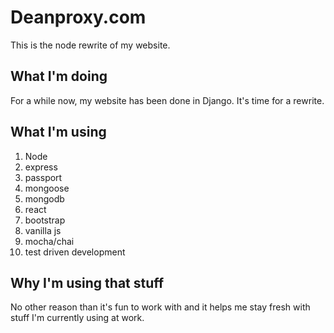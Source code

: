 # Deanproxy.com
This is the node rewrite of my website.

## What I'm doing
For a while now, my website has been done in Django. It's time for
a rewrite.

## What I'm using
1. Node
2. express
3. passport
4. mongoose
5. mongodb
6. react
7. bootstrap
8. vanilla js
9. mocha/chai
10. test driven development

## Why I'm using that stuff
No other reason than it's fun to work with and it helps me stay
fresh with stuff I'm currently using at work.

